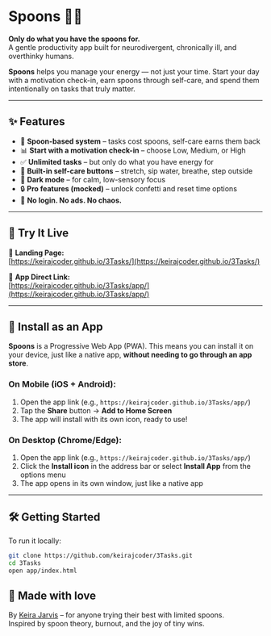 # Spoons 🥄🧠

**Only do what you have the spoons for.**  
A gentle productivity app built for neurodivergent, chronically ill, and overthinky humans.

**Spoons** helps you manage your energy — not just your time. Start your day with a motivation check-in, earn spoons through self-care, and spend them intentionally on tasks that truly matter.

---

## ✨ Features

- 🥄 **Spoon-based system** – tasks cost spoons, self-care earns them back
- 📊 **Start with a motivation check-in** – choose Low, Medium, or High
- ✅ **Unlimited tasks** – but only do what you have energy for
- 🧘 **Built-in self-care buttons** – stretch, sip water, breathe, step outside
- 🌙 **Dark mode** – for calm, low-sensory focus
- 🔒 **Pro features (mocked)** – unlock confetti and reset time options
- 🧠 **No login. No ads. No chaos.**

---

## 🔗 Try It Live

🔹 **Landing Page:**  
[https://keirajcoder.github.io/3Tasks/](https://keirajcoder.github.io/3Tasks/)

🔹 **App Direct Link:**  
[https://keirajcoder.github.io/3Tasks/app/](https://keirajcoder.github.io/3Tasks/app/)

---

## 📲 Install as an App

**Spoons** is a Progressive Web App (PWA). This means you can install it on your device, just like a native app, **without needing to go through an app store**.

### On **Mobile (iOS + Android)**:
1. Open the app link (e.g., `https://keirajcoder.github.io/3Tasks/app/`)
2. Tap the **Share** button → **Add to Home Screen**
3. The app will install with its own icon, ready to use!

### On **Desktop (Chrome/Edge)**:
1. Open the app link (e.g., `https://keirajcoder.github.io/3Tasks/app/`)
2. Click the **Install icon** in the address bar or select **Install App** from the options menu
3. The app opens in its own window, just like a native app

---

## 🛠️ Getting Started

To run it locally:

```bash
git clone https://github.com/keirajcoder/3Tasks.git
cd 3Tasks
open app/index.html

```

## 💜 Made with love

By [Keira Jarvis](https://keirajarvisauthor.com) – for anyone trying their best with limited spoons.  
Inspired by spoon theory, burnout, and the joy of tiny wins.
